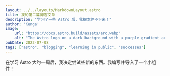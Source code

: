 ```yaml
---
layout: ../../layouts/MarkdownLayout.astro
title: 我的第二篇博客文章
description: "学习了一些 Astro 后，我根本停不下来！"
author: 'Kenga'
image:
    url: "https://docs.astro.build/assets/arc.webp"
    alt: "The Astro logo on a dark background with a purple gradient arc."
pubDate: 2022-07-08
tags: ["astro", "blogging", "learning in public", "successes"]
---
```

在学习 Astro 大约一周后，我决定尝试些新的东西。我编写并导入了一个小组件！